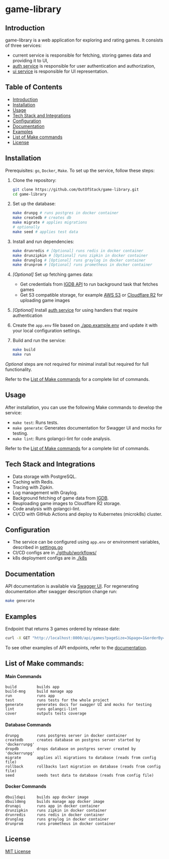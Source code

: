 # game-library

## Introduction

game-library is a web application for exploring and rating games. 
It consists of three services:
- current service is responsible for fetching, storing games data and providing it to UI,
- [auth service](https://github.com/OutOfStack/game-library-auth) is responsible for user authentication and authorization,
- [ui service](https://github.com/OutOfStack/game-library-ui) is responsible for UI representation.

## Table of Contents

- [Introduction](#introduction)
- [Installation](#installation)
- [Usage](#usage)
- [Tech Stack and Integrations](#tech-stack-and-integrations)
- [Configuration](#configuration)
- [Documentation](#documentation)
- [Examples](#examples)
- [List of Make commands](#list-of-make-commands)
- [License](#license)

## Installation

Prerequisites: `go`, `Docker`, `Make`. To set up the service, follow these steps:

1. Clone the repository:
    ```bash
    git clone https://github.com/OutOfStack/game-library.git
    cd game-library
    ```

2. Set up the database:
    ```bash
    make drunpg # runs postgres in docker container
    make createdb # creates db
    make migrate # applies migrations
    # optionally
    make seed # applies test data
    ```

3. Install and run dependencies:
    ```bash
    make drunredis # [Optional] runs redis in docker container
    make drunzipkin # [Optional] runs zipkin in docker container
    make drunglog # [Optional] runs graylog in docker container
    make drunprom # [Optional] runs prometheus in docker container
    ```

4. _[Optional]_ Set up fetching games data:
    - Get credentials from [IGDB API](https://api-docs.igdb.com/#account-creation) to run background task that fetches games
    - Get S3 compatible storage, for example [AWS S3](https://aws.amazon.com/s3/) or [Cloudflare R2](https://www.cloudflare.com/en-gb/developer-platform/products/r2/) for uploading game images

5. _[Optional]_ Install [auth service](https://github.com/OutOfStack/game-library-auth) for using handlers that require authentication

6. Create the `app.env` file based on [./app.example.env](./app.example.env) and update it with your local configuration settings.

7.  Build and run the service:
    ```bash
    make build
    make run
    ```

_Optional_ steps are not required for minimal install but required for full functionality.

Refer to the [List of Make commands](#list-of-make-commands) for a complete list of commands.

## Usage

After installation, you can use the following Make commands to develop the service:

- `make test`: Runs tests.
- `make generate`: Generates documentation for Swagger UI and mocks for testing.
- `make lint`: Runs golangci-lint for code analysis.

Refer to the [List of Make commands](#list-of-make-commands) for a complete list of commands.

## Tech Stack and Integrations

- Data storage with PostgreSQL.
- Caching with Redis.
- Tracing with Zipkin.
- Log management with Graylog.
- Background fetching of game data from [IGDB](https://api-docs.igdb.com/).
- Reuploading game images to Cloudflare R2 storage.
- Code analysis with golangci-lint.
- CI/CD with GitHub Actions and deploy to Kubernetes (microk8s) cluster.

## Configuration

- The service can be configured using `app.env` or environment variables, described in [settings.go](./internal/appconf/settings.go)
- CI/CD configs are in [./github/workflows/](./.github/workflows/)
- k8s deployment configs are in [./k8s](./.k8s/)

## Documentation

API documentation is available via [Swagger UI](http://localhost:8000/swagger/index.html).
For regenerating documentation after swagger description change run:
```bash
make generate
```

## Examples

Endpoint that returns 3 games ordered by release date:
```bash
curl -X GET "http://localhost:8000/api/games?pageSize=3&page=1&orderBy=releaseDate"
```

To see other examples of API endpoints, refer to the [documentation](#documentation).

## List of Make commands:

#### Main Commands
    build         builds app
    build-mng     build manage app
    run           runs app
    test          runs tests for the whole project
    generate      generates docs for swagger UI and mocks for testing
    lint          runs golangci-lint
    cover         outputs tests coverage

#### Database Commands
    drunpg        runs postgres server in docker container
    createdb      creates database on postgres server started by 'dockerrunpg'
    dropdb        drops database on postgres server created by 'dockerrunpg'
    migrate       applies all migrations to database (reads from config file)
    rollback      rollbacks last migration on database (reads from config file)
    seed          seeds test data to database (reads from config file)

#### Docker Commands
    dbuildapi     builds app docker image
    dbuildmng     builds manage app docker image
    drunapi       runs app in docker container
    drunzipkin    runs zipkin in docker container
    drunredis     runs redis in docker container
    drunglog      runs graylog in docker container
    drunprom      runs prometheus in docker container

## License

[MIT License](./LICENSE.md)
